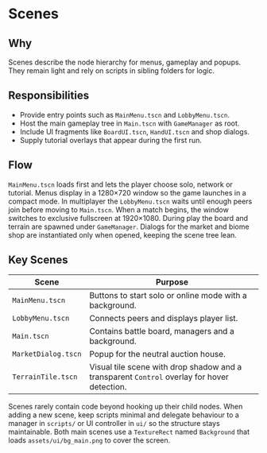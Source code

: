 # Scenes

## Why
Scenes describe the node hierarchy for menus, gameplay and popups. They remain light and rely on scripts in sibling folders for logic.

## Responsibilities
- Provide entry points such as `MainMenu.tscn` and `LobbyMenu.tscn`.
- Host the main gameplay tree in `Main.tscn` with `GameManager` as root.
- Include UI fragments like `BoardUI.tscn`, `HandUI.tscn` and shop dialogs.
- Supply tutorial overlays that appear during the first run.

## Flow

`MainMenu.tscn` loads first and lets the player choose solo, network or tutorial. Menus display in a 1280×720 window so the game launches in a compact mode. In multiplayer the `LobbyMenu.tscn` waits until enough peers join before moving to `Main.tscn`. When a match begins, the window switches to exclusive fullscreen at 1920×1080. During play the board and terrain are spawned under `GameManager`. Dialogs for the market and biome shop are instantiated only when opened, keeping the scene tree lean.

## Key Scenes
| Scene | Purpose |
|------|---------|
| `MainMenu.tscn` | Buttons to start solo or online mode with a background. |
| `LobbyMenu.tscn` | Connects peers and displays player list. |
| `Main.tscn` | Contains battle board, managers and a background. |
| `MarketDialog.tscn` | Popup for the neutral auction house. |
| `TerrainTile.tscn` | Visual tile scene with drop shadow and a transparent `Control` overlay for hover detection. |


Scenes rarely contain code beyond hooking up their child nodes. When adding a new scene, keep scripts minimal and delegate behaviour to a manager in `scripts/` or UI controller in `ui/` so the structure stays maintainable.
Both main scenes use a `TextureRect` named `Background` that loads `assets/ui/bg_main.png` to cover the screen.
